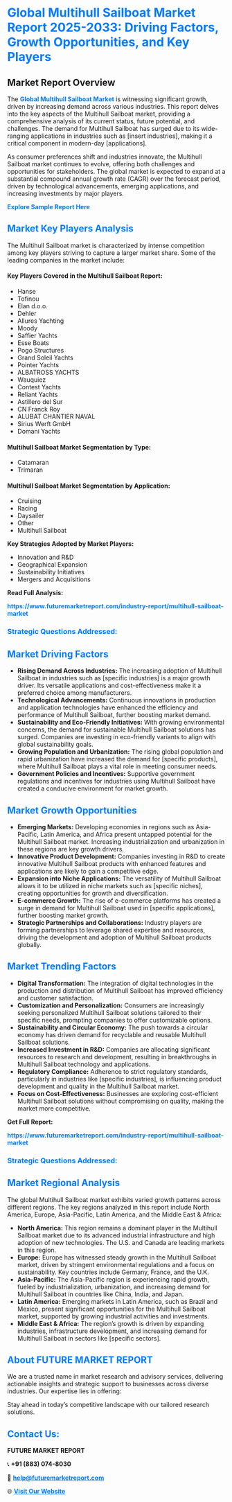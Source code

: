 <h1 style="color: #007BFF;">Global Multihull Sailboat Market Report 2025-2033: Driving Factors, Growth Opportunities, and Key Players</h1>

<section id="overview">
<h2>Market Report Overview</h2>
<p>The <a href="https://www.futuremarketreport.com/industry-report/multihull-sailboat-market" style="color: #007BFF; text-decoration: none;"><strong>Global Multihull Sailboat Market</strong></a> is witnessing significant growth, driven by increasing demand across various industries. This report delves into the key aspects of the Multihull Sailboat market, providing a comprehensive analysis of its current status, future potential, and challenges. The demand for Multihull Sailboat has surged due to its wide-ranging applications in industries such as [insert industries], making it a critical component in modern-day [applications].</p>
<p>As consumer preferences shift and industries innovate, the Multihull Sailboat market continues to evolve, offering both challenges and opportunities for stakeholders. The global market is expected to expand at a substantial compound annual growth rate (CAGR) over the forecast period, driven by technological advancements, emerging applications, and increasing investments by major players.</p>
</section>

<section id="overview">
<p><a href="https://www.futuremarketreport.com/request-sample/reportId=128639" style="color: #007BFF; text-decoration: none;"><strong>Explore Sample Report Here</strong></a></p>
</section>

<section id="key-players">
<h2 style="color: #007BFF;">Market Key Players Analysis</h2>
<p>The Multihull Sailboat market is characterized by intense competition among key players striving to capture a larger market share. Some of the leading companies in the market include:</p>
<h4>Key Players Covered in the Multihull Sailboat Report:</h4>
<ul><li>Hanse</li><li>Tofinou</li><li>Elan d.o.o.</li><li>Dehler</li><li>Allures Yachting</li><li>Moody</li><li>Saffier Yachts</li><li>Esse Boats</li><li>Pogo Structures</li><li>Grand Soleil Yachts</li><li>Pointer Yachts</li><li>ALBATROSS YACHTS</li><li>Wauquiez</li><li>Contest Yachts</li><li>Reliant Yachts</li><li>Astillero del Sur</li><li>CN Franck Roy</li><li>ALUBAT CHANTIER NAVAL</li><li>Sirius Werft GmbH</li><li>Domani Yachts</li></ul>
<h4>Multihull Sailboat Market Segmentation by Type:</h4>
<ul><li>Catamaran</li><li>Trimaran</li></ul>

<h4>Multihull Sailboat Market Segmentation by Application:</h4>
<ul><li>Cruising</li><li>Racing</li><li>Daysailer</li><li>Other</li><li>Multihull Sailboat</li></ul>
<p><strong>Key Strategies Adopted by Market Players:</strong></p>
<ul>
<li>Innovation and R&D</li>
<li>Geographical Expansion</li>
<li>Sustainability Initiatives</li>
<li>Mergers and Acquisitions</li>
</ul>
</section>

<section>
<p><strong>Read Full Analysis: </strong></p><a href="https://www.futuremarketreport.com/industry-report/multihull-sailboat-market" style="color: #007BFF; text-decoration: none;"><strong>https://www.futuremarketreport.com/industry-report/multihull-sailboat-market</strong></a>
<h3 style="color: #007BFF;">Strategic Questions Addressed:</h3>
</section>

<section id="driving-factors">
<h2 style="color: #007BFF;">Market Driving Factors</h2>
<ul>
<li><strong>Rising Demand Across Industries:</strong> The increasing adoption of Multihull Sailboat in industries such as [specific industries] is a major growth driver. Its versatile applications and cost-effectiveness make it a preferred choice among manufacturers.</li>
<li><strong>Technological Advancements:</strong> Continuous innovations in production and application technologies have enhanced the efficiency and performance of Multihull Sailboat, further boosting market demand.</li>
<li><strong>Sustainability and Eco-Friendly Initiatives:</strong> With growing environmental concerns, the demand for sustainable Multihull Sailboat solutions has surged. Companies are investing in eco-friendly variants to align with global sustainability goals.</li>
<li><strong>Growing Population and Urbanization:</strong> The rising global population and rapid urbanization have increased the demand for [specific products], where Multihull Sailboat plays a vital role in meeting consumer needs.</li>
<li><strong>Government Policies and Incentives:</strong> Supportive government regulations and incentives for industries using Multihull Sailboat have created a conducive environment for market growth.</li>
</ul>
</section>

<section id="growth-opportunities">
<h2 style="color: #007BFF;">Market Growth Opportunities</h2>
<ul>
<li><strong>Emerging Markets:</strong> Developing economies in regions such as Asia-Pacific, Latin America, and Africa present untapped potential for the Multihull Sailboat market. Increasing industrialization and urbanization in these regions are key growth drivers.</li>
<li><strong>Innovative Product Development:</strong> Companies investing in R&D to create innovative Multihull Sailboat products with enhanced features and applications are likely to gain a competitive edge.</li>
<li><strong>Expansion into Niche Applications:</strong> The versatility of Multihull Sailboat allows it to be utilized in niche markets such as [specific niches], creating opportunities for growth and diversification.</li>
<li><strong>E-commerce Growth:</strong> The rise of e-commerce platforms has created a surge in demand for Multihull Sailboat used in [specific applications], further boosting market growth.</li>
<li><strong>Strategic Partnerships and Collaborations:</strong> Industry players are forming partnerships to leverage shared expertise and resources, driving the development and adoption of Multihull Sailboat products globally.</li>
</ul>
</section>

<section id="trending-factors">
<h2 style="color: #007BFF;">Market Trending Factors</h2>
<ul>
<li><strong>Digital Transformation:</strong> The integration of digital technologies in the production and distribution of Multihull Sailboat has improved efficiency and customer satisfaction.</li>
<li><strong>Customization and Personalization:</strong> Consumers are increasingly seeking personalized Multihull Sailboat solutions tailored to their specific needs, prompting companies to offer customizable options.</li>
<li><strong>Sustainability and Circular Economy:</strong> The push towards a circular economy has driven demand for recyclable and reusable Multihull Sailboat solutions.</li>
<li><strong>Increased Investment in R&D:</strong> Companies are allocating significant resources to research and development, resulting in breakthroughs in Multihull Sailboat technology and applications.</li>
<li><strong>Regulatory Compliance:</strong> Adherence to strict regulatory standards, particularly in industries like [specific industries], is influencing product development and quality in the Multihull Sailboat market.</li>
<li><strong>Focus on Cost-Effectiveness:</strong> Businesses are exploring cost-efficient Multihull Sailboat solutions without compromising on quality, making the market more competitive.</li>
</ul>
</section>

<section>
<p><strong>Get Full Report: </strong></p><a href="https://www.futuremarketreport.com/industry-report/multihull-sailboat-market" style="color: #007BFF; text-decoration: none;"><strong>https://www.futuremarketreport.com/industry-report/multihull-sailboat-market</strong></a>
<h3 style="color: #007BFF;">Strategic Questions Addressed:</h3>
</section>


<section id="regional-analysis">
<h2 style="color: #007BFF;">Market Regional Analysis</h2>
<p>The global Multihull Sailboat market exhibits varied growth patterns across different regions. The key regions analyzed in this report include North America, Europe, Asia-Pacific, Latin America, and the Middle East & Africa:</p>
<ul>
<li><strong>North America:</strong> This region remains a dominant player in the Multihull Sailboat market due to its advanced industrial infrastructure and high adoption of new technologies. The U.S. and Canada are leading markets in this region.</li>
<li><strong>Europe:</strong> Europe has witnessed steady growth in the Multihull Sailboat market, driven by stringent environmental regulations and a focus on sustainability. Key countries include Germany, France, and the U.K.</li>
<li><strong>Asia-Pacific:</strong> The Asia-Pacific region is experiencing rapid growth, fueled by industrialization, urbanization, and increasing demand for Multihull Sailboat in countries like China, India, and Japan.</li>
<li><strong>Latin America:</strong> Emerging markets in Latin America, such as Brazil and Mexico, present significant opportunities for the Multihull Sailboat market, supported by growing industrial activities and investments.</li>
<li><strong>Middle East & Africa:</strong> The region’s growth is driven by expanding industries, infrastructure development, and increasing demand for Multihull Sailboat in sectors like [specific sectors].</li>
</ul>
</section>

<footer>
<h2 style="color: #007BFF;">About FUTURE MARKET REPORT</h2>
<p>We are a trusted name in market research and advisory services, delivering actionable insights and strategic support to businesses across diverse industries. Our expertise lies in offering:</p>

<p>Stay ahead in today’s competitive landscape with our tailored research solutions.</p>

<h2 style="color: #007BFF;">Contact Us:</h2>
<p><strong>FUTURE MARKET REPORT</strong></p>
<p>📞 <strong>+91 (883) 074-8030</strong></p>
<p>📧 <strong><a href="mailto:help@futuremarketreport.com" style="color: #007BFF;">help@futuremarketreport.com</a></strong></p>
<p>🌐 <strong><a href="https://www.futuremarketreport.com/" style="color: #007BFF;">Visit Our Website</a></strong></p>
</footer>